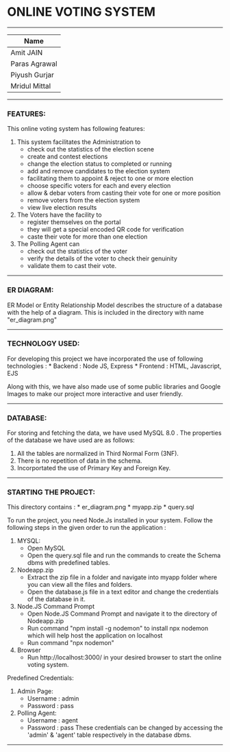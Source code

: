 # ONLINE VOTING SYSTEM 

---------------------------------------------
|Name|
|----|
|Amit JAIN|
|Paras Agrawal|
|Piyush Gurjar|
|Mridul Mittal|
---------------------------------------------
### FEATURES:

This online voting system has following features:

1. This system facilitates the Administration to
	* check out the statistics of the election scene
	* create and contest elections
	* change the election status to completed or running
	* add and remove candidates to the election system
	* facilitating them to appoint & reject to one or more election
	* choose specific voters for each and every election
	* allow & debar voters from casting their vote for one or more position
	* remove voters from the election system
	* view live election results
2. The Voters have the facility to
	* register themselves on the portal 
	* they will get a special encoded QR code for verification
	* caste their vote for more than one election
3. The Polling Agent can
	* check out the statistics of the voter
	* verify the details of the voter to check their genuinity
	* validate them to cast their vote.

---------------------------------------------
### ER DIAGRAM:
ER Model or Entity Relationship Model describes the structure of a database with the help of a diagram.
This is included in the directory with name "er_diagram.png"

---------------------------------------------
### TECHNOLOGY USED:

For developing this project we have incorporated the use of following technologies :
	* Backend : Node JS, Express
	* Frontend : HTML, Javascript, EJS

Along with this, we have also made use of some public libraries and Google Images to make our project more interactive and user friendly.

---------------------------------------------
### DATABASE:

For storing and fetching the data, we have used MySQL 8.0 .
The properties of the database we have used are as follows:

1. All the tables are normalized in Third Normal Form (3NF).
2. There is no repetition of data in the schema.
3. Incorportated the use of Primary Key and Foreign Key.

---------------------------------------------
### STARTING THE PROJECT:

This directory contains :
	* er_diagram.png
	* myapp.zip
	* query.sql

To run the project, you need Node.Js installed in your system.
Follow the following steps in the given order to run the application :

1. MYSQL:
	* Open MySQL
	* Open the query.sql file and run the commands to create the Schema dbms with predefined tables.
2. Nodeapp.zip
	* Extract the zip file in a folder and navigate into myapp folder where you can view all the files and folders.
	* Open the database.js file in a text editor and change the credentials of the database in it.
3. Node.JS Command Prompt
	* Open Node.JS Command Prompt and navigate it to the directory of Nodeapp.zip
	* Run command "npm install -g nodemon" to install npx nodemon which will help host the application on localhost
	* Run command "npx nodemon"
4. Browser
	* Run http://localhost:3000/ in your desired browser to start the online voting system.

Predefined Credentials:
1. Admin Page:
	* Username : admin
	* Password : pass
2. Polling Agent:
	* Username : agent
	* Password : pass
These credentials can be changed by accessing the 'admin' & 'agent' table respectively in the database dbms.

---------------------------------------------
